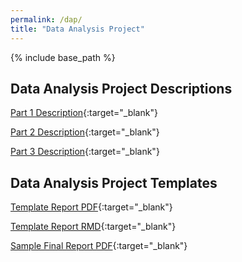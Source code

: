 ```yaml
---
permalink: /dap/
title: "Data Analysis Project"
---
```

  
{% include base_path %}

## Data Analysis Project Descriptions

[Part 1 Description](https://github.com/IntroToStatNCAT/IntroToStatNCAT.github.io/blob/main/files/Data%20Analysis%20Project/Project%20Descriptions/Part_I.pdf){:target="_blank"}

[Part 2 Description](https://github.com/IntroToStatNCAT/IntroToStatNCAT.github.io/blob/main/files/Data%20Analysis%20Project/Project%20Descriptions/Part_II.pdf){:target="_blank"}

[Part 3 Description](https://github.com/IntroToStatNCAT/IntroToStatNCAT.github.io/blob/51f300c811a42cd559ca97feb35a2f23bc38ffa1/files/Data%20Analysis%20Project/Project%20Descriptions/Part_III.pdf){:target="_blank"}


## Data Analysis Project Templates

[Template Report PDF](https://github.com/IntroToStatNCAT/IntroToStatNCAT.github.io/blob/main/files/Data%20Analysis%20Project/Template/Template%20Report.pdf){:target="_blank"}

[Template Report RMD](https://github.com/IntroToStatNCAT/IntroToStatNCAT.github.io/blob/main/files/Data%20Analysis%20Project/Template/Template%20Report.Rmd){:target="_blank"}

[Sample Final Report PDF](https://github.com/IntroToStatNCAT/IntroToStatNCAT.github.io/blob/main/files/Data%20Analysis%20Project/Template/Sample%20Final%20Report.pdf){:target="_blank"}